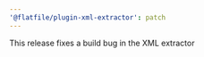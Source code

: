 ```yaml
---
'@flatfile/plugin-xml-extractor': patch
---
```


This release fixes a build bug in the XML extractor
